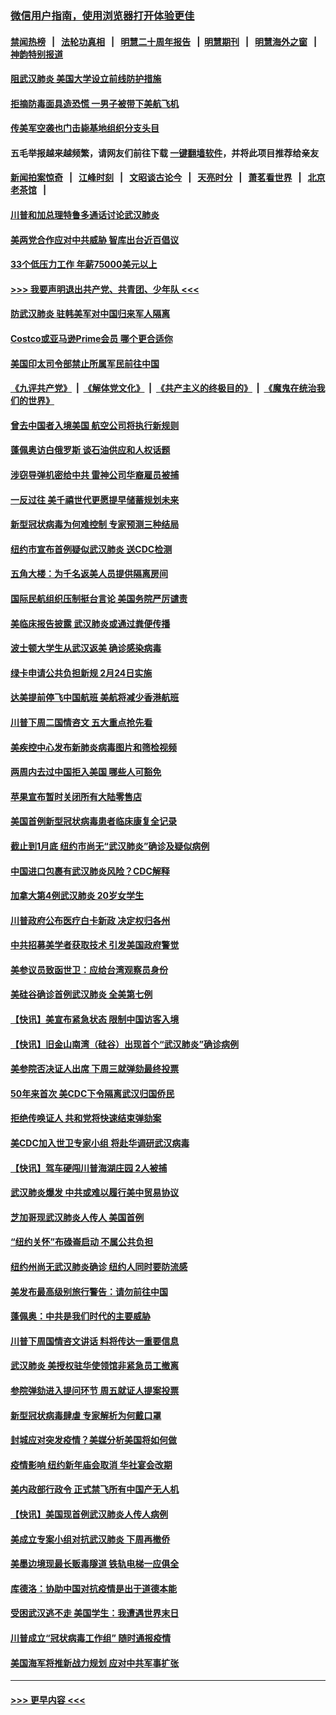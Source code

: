 ### [微信用户指南，使用浏览器打开体验更佳](https://github.com/gfw-breaker/banned-news1/blob/master/indexes/wechat-guide.md?t=0)
#### [禁闻热榜](热点新闻.md?t=0)  &nbsp;&nbsp;|&nbsp;&nbsp; [法轮功真相](https://github.com/gfw-breaker/truth/blob/master/README.md?t=0) &nbsp;&nbsp;|&nbsp;&nbsp; [明慧二十周年报告](https://github.com/gfw-breaker/mh-reports/blob/master/README.md?t=0) &nbsp;&nbsp;|&nbsp;&nbsp;[明慧期刊](https://github.com/gfw-breaker/mh-qikan) &nbsp;&nbsp;|&nbsp;&nbsp; [明慧海外之窗](https://github.com/gfw-breaker/mh-news/blob/master/README.md?t=0) &nbsp;&nbsp;|&nbsp;&nbsp; [神韵特别报道](https://github.com/gfw-breaker/mh-news/blob/master/shenyun.md?t=0)
#### [阻武汉肺炎 美国大学设立前线防护措施](../pages/nsc412/n11839479.md?t=02030622) 
#### [拒摘防毒面具造恐慌 一男子被带下美航飞机](../pages/nsc412/n11839455.md?t=02030622) 
#### [传美军空袭也门击毙基地组织分支头目](../pages/nsc412/n11839210.md?t=02030622) 
#### 五毛举报越来越频繁，请网友们前往下载 [一键翻墙软件](https://github.com/gfw-breaker/ssr-accounts)，并将此项目推荐给亲友
#### [新闻拍案惊奇](https://github.com/gfw-breaker/banned-news1/blob/master/pages/link4.md) &nbsp;&nbsp;|&nbsp;&nbsp; [江峰时刻](https://github.com/gfw-breaker/banned-news1/blob/master/pages/link4.md) &nbsp;&nbsp;|&nbsp;&nbsp; [文昭谈古论今](https://github.com/gfw-breaker/banned-news1/blob/master/pages/link4.md) &nbsp;&nbsp;|&nbsp;&nbsp; [天亮时分](https://github.com/gfw-breaker/banned-news1/blob/master/pages/link4.md) &nbsp;&nbsp;|&nbsp;&nbsp; [萧茗看世界](https://github.com/gfw-breaker/banned-news1/blob/master/pages/link4.md) &nbsp;&nbsp;|&nbsp;&nbsp; [北京老茶馆](https://github.com/gfw-breaker/banned-news1/blob/master/pages/link4.md) &nbsp;&nbsp;|&nbsp;&nbsp; 
#### [川普和加总理特鲁多通话讨论武汉肺炎](../pages/nsc412/n11839128.md?t=02030622) 
#### [美两党合作应对中共威胁 智库出台近百倡议](../pages/nsc412/n11838437.md?t=02030622) 
#### [33个低压力工作 年薪75000美元以上](../pages/nsc412/n11834441.md?t=02030622) 
#### [>>> 我要声明退出共产党、共青团、少年队 <<<](https://github.com/begood0513/goodnews/blob/master/quit/letter.md) 
#### [防武汉肺炎 驻韩美军对中国归来军人隔离](../pages/nsc412/n11838970.md?t=02030622) 
#### [Costco或亚马逊Prime会员 哪个更合适你](../pages/nsc412/n11834459.md?t=02030622) 
#### [美国印太司令部禁止所属军民前往中国](../pages/nsc412/n11838418.md?t=02030622) 
#### [《九评共产党》](https://github.com/begood0513/9ping.md/blob/master/README.md) &nbsp;|&nbsp; [《解体党文化》](../../../../jtdwh.md/blob/master/README.md)  &nbsp;|&nbsp; [《共产主义的终极目的》](../../../../gczydzjmd.md/blob/master/README.md) &nbsp;|&nbsp; [《魔鬼在统治我们的世界》](../../../../mgztzwmdsj.md/blob/master/README.md) 
#### [曾去中国者入境美国 航空公司将执行新规则](../pages/nsc412/n11838375.md?t=02030622) 
#### [蓬佩奥访白俄罗斯 谈石油供应和人权话题](../pages/nsc412/n11838242.md?t=02030622) 
#### [涉窃导弹机密给中共 雷神公司华裔雇员被捕](../pages/nsc412/n11838129.md?t=02030622) 
#### [一反过往 美千禧世代更愿提早储蓄规划未来](../pages/nsc412/n11837601.md?t=02030622) 
#### [新型冠状病毒为何难控制 专家预测三种结局](../pages/nsc412/n11838002.md?t=02030622) 
#### [纽约市宣布首例疑似武汉肺炎 送CDC检测](../pages/nsc412/n11837852.md?t=02030622) 
#### [五角大楼：为千名返美人员提供隔离房间](../pages/nsc412/n11837831.md?t=02030622) 
#### [国际民航组织压制挺台言论 美国务院严厉谴责](../pages/nsc412/n11837791.md?t=02030622) 
#### [美临床报告披露 武汉肺炎或通过粪便传播](../pages/nsc412/n11837626.md?t=02030622) 
#### [波士顿大学生从武汉返美 确诊感染病毒](../pages/nsc412/n11837580.md?t=02030622) 
#### [绿卡申请公共负担新规 2月24日实施](../pages/nsc412/n11836634.md?t=02030622) 
#### [达美提前停飞中国航班 美航将减少香港航班](../pages/nsc412/n11837649.md?t=02030622) 
#### [川普下周二国情咨文 五大重点抢先看](../pages/nsc412/n11837512.md?t=02030622) 
#### [美疾控中心发布新肺炎病毒图片和筛检视频](../pages/nsc412/n11837491.md?t=02030622) 
#### [两周内去过中国拒入美国 哪些人可豁免](../pages/nsc412/n11837400.md?t=02030622) 
#### [苹果宣布暂时关闭所有大陆零售店](../pages/nsc412/n11837097.md?t=02030622) 
#### [美国首例新型冠状病毒患者临床康复全记录](../pages/nsc412/n11836513.md?t=02030622) 
#### [截止到1月底  纽约市尚无“武汉肺炎”确诊及疑似病例](../pages/nsc412/n11836657.md?t=02030622) 
#### [中国进口包裹有武汉肺炎风险？CDC解释](../pages/nsc412/n11836321.md?t=02030622) 
#### [加拿大第4例武汉肺炎 20岁女学生](../pages/nsc412/n11836537.md?t=02030622) 
#### [川普政府公布医疗白卡新政 决定权归各州](../pages/nsc412/n11836336.md?t=02030622) 
#### [中共招募美学者获取技术 引发美国政府警觉](../pages/nsc412/n11836277.md?t=02030622) 
#### [美参议员致函世卫：应给台湾观察员身份](../pages/nsc412/n11836183.md?t=02030622) 
#### [美硅谷确诊首例武汉肺炎 全美第七例](../pages/nsc412/n11836093.md?t=02030622) 
#### [【快讯】美宣布紧急状态 限制中国访客入境](../pages/nsc412/n11836030.md?t=02030622) 
#### [【快讯】旧金山南湾（硅谷）出现首个“武汉肺炎”确诊病例](../pages/nsc412/n11836084.md?t=02030622) 
#### [美参院否决证人出席 下周三就弹劾最终投票](../pages/nsc412/n11835900.md?t=02030622) 
#### [50年来首次 美CDC下令隔离武汉归国侨民](../pages/nsc412/n11835854.md?t=02030622) 
#### [拒绝传唤证人 共和党将快速结束弹劾案](../pages/nsc412/n11835573.md?t=02030622) 
#### [美CDC加入世卫专家小组 将赴华调研武汉病毒](../pages/nsc412/n11835584.md?t=02030622) 
#### [【快讯】驾车硬闯川普海湖庄园 2人被捕](../pages/nsc412/n11835785.md?t=02030622) 
#### [武汉肺炎爆发 中共或难以履行美中贸易协议](../pages/nsc412/n11834752.md?t=02030622) 
#### [芝加哥现武汉肺炎人传人 美国首例](../pages/nsc412/n11834730.md?t=02030622) 
#### [“纽约关怀”布碌崙启动  不属公共负担](../pages/nsc412/n11834269.md?t=02030622) 
#### [纽约州尚无武汉肺炎确诊  纽约人同时要防流感](../pages/nsc412/n11834247.md?t=02030622) 
#### [美发布最高级别旅行警告：请勿前往中国](../pages/nsc412/n11834038.md?t=02030622) 
#### [蓬佩奥：中共是我们时代的主要威胁](../pages/nsc412/n11833434.md?t=02030622) 
#### [川普下周国情咨文讲话 料将传达一重要信息](../pages/nsc412/n11833714.md?t=02030622) 
#### [武汉肺炎 美授权驻华使领馆非紧急员工撤离](../pages/nsc412/n11833604.md?t=02030622) 
#### [参院弹劾进入提问环节 周五就证人提案投票](../pages/nsc412/n11833522.md?t=02030622) 
#### [新型冠状病毒肆虐 专家解析为何戴口罩](../pages/nsc412/n11833332.md?t=02030622) 
#### [封城应对突发疫情？美媒分析美国将如何做](../pages/nsc412/n11831560.md?t=02030622) 
#### [疫情影响 纽约新年庙会取消 华社宴会改期](../pages/nsc412/n11831457.md?t=02030622) 
#### [美内政部行政令 正式禁飞所有中国产无人机](../pages/nsc412/n11833169.md?t=02030622) 
#### [【快讯】美国现首例武汉肺炎人传人病例](../pages/nsc412/n11833284.md?t=02030622) 
#### [美成立专案小组对抗武汉肺炎 下周再撤侨](../pages/nsc412/n11832839.md?t=02030622) 
#### [美墨边境现最长贩毒隧道 铁轨电梯一应俱全](../pages/nsc412/n11832928.md?t=02030622) 
#### [库德洛：协助中国对抗疫情是出于道德本能](../pages/nsc412/n11832927.md?t=02030622) 
#### [受困武汉逃不走 美国学生：我遭遇世界末日](../pages/nsc412/n11832280.md?t=02030622) 
#### [川普成立“冠状病毒工作组” 随时通报疫情](../pages/nsc412/n11832325.md?t=02030622) 
#### [美国海军将推新战力规划 应对中共军事扩张](../pages/nsc412/n11831861.md?t=02030622) 

----
#### [ >>> 更早内容 <<< ](../indexes/nsc412-earlier.md)
